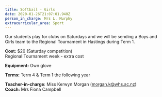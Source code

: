 ```yaml
---
title: Softball - Girls
date: 2020-01-26T21:07:01.940Z
person_in_charge: Mrs L. Murphy
extracurricular_area: Sport
---
```

Our students play for clubs on Saturdays and we will be sending a Boys and Girls team to the Regional Tournament in Hastings during Term 1.

**Cost:** $20 (Saturday competition)  
Regional Tournament week - extra cost

**Equipment:** Own glove

**Terms:** Term 4 & Term 1 the following year 

**Teacher-in-charge:** Miss Kerwyn Morgan (morgan.k@whs.ac.nz)  
**Coach:** Mrs Fiona Campbell
